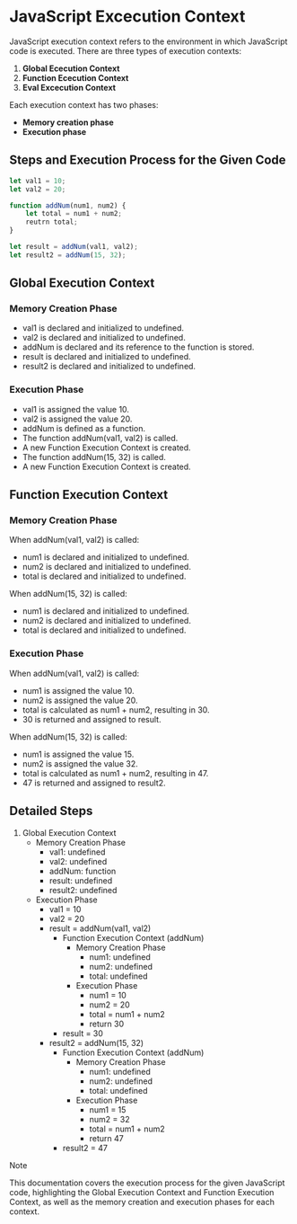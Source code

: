 # JavaScript Excecution Context

JavaScript execution context refers to the environment in which JavaScript code is executed. There are three types of execution contexts:

1. **Global Ececution Context**
2. **Function Ececution Context**
3. **Eval Excecution Context**

Each execution context has two phases:

- **Memory creation phase**
- **Execution phase**

## Steps and Execution Process for the Given Code
```javascript
let val1 = 10;
let val2 = 20;

function addNum(num1, num2) {
    let total = num1 + num2;
    reutrn total;
}

let result = addNum(val1, val2);
let result2 = addNum(15, 32);
```

## Global Execution Context

### Memory Creation Phase

- val1 is declared and initialized to undefined.
- val2 is declared and initialized to undefined.
- addNum is declared and its reference to the function is stored.
- result is declared and initialized to undefined.
- result2 is declared and initialized to undefined.

### Execution Phase

- val1 is assigned the value 10.
- val2 is assigned the value 20.
- addNum is defined as a function.
- The function addNum(val1, val2) is called.
- A new Function Execution Context is created.
- The function addNum(15, 32) is called.
- A new Function Execution Context is created.

## Function Execution Context

### Memory Creation Phase

When addNum(val1, val2) is called:

- num1 is declared and initialized to undefined.
- num2 is declared and initialized to undefined.
- total is declared and initialized to undefined.

When addNum(15, 32) is called:

- num1 is declared and initialized to undefined.
- num2 is declared and initialized to undefined.
- total is declared and initialized to undefined.

### Execution Phase

When addNum(val1, val2) is called:

- num1 is assigned the value 10.
- num2 is assigned the value 20.
- total is calculated as num1 + num2, resulting in 30.
- 30 is returned and assigned to result.

When addNum(15, 32) is called:

- num1 is assigned the value 15.
- num2 is assigned the value 32.
- total is calculated as num1 + num2, resulting in 47.
- 47 is returned and assigned to result2.

## Detailed Steps
1. Global Execution Context
    - Memory Creation Phase
        - val1: undefined
        - val2: undefined
        - addNum: function
        - result: undefined
        - result2: undefined
    - Execution Phase
        - val1 = 10
        - val2 = 20
        - result = addNum(val1, val2)
            - Function Execution Context (addNum)
                - Memory Creation Phase
                    - num1: undefined
                    - num2: undefined
                    - total: undefined
                - Execution Phase
                    - num1 = 10
                    - num2 = 20
                    - total = num1 + num2
                    - return 30
            - result = 30
        - result2 = addNum(15, 32)
            - Function Execution Context (addNum)
                - Memory Creation Phase
                    - num1: undefined
                    - num2: undefined
                    - total: undefined
                - Execution Phase
                    - num1 = 15
                    - num2 = 32
                    - total = num1 + num2
                    - return 47
            - result2 = 47

> [!NOTE]
> This documentation covers the execution process for the given JavaScript code, highlighting the Global Execution Context and Function Execution Context, as well as the memory creation and execution phases for each context.